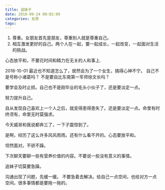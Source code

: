 ```yaml
---
title: 追妹子
date: 2018-09-24 00:02:09
categories: 反思
tags:
---
```


1. 尊重。女朋友首先是朋友，尊重别人就是尊重自己。
2. 相互激发更好的自己。两个人在一起，要一起成长，一起改变，一起面对生活的挑战。

心态放平和，不要花时间和精力在无关的人和事上.

2018-10-01
最近也不知道怎么了，居然会为了一个女生，搞得心神不宁。
自己不是号称小诸葛吗？ 不是要自比东南第一军师徐文长吗？

要学会及时止损。自己也不是刚毕业的毛头小伙子了，还是要淡定一点。

努力提升自己。

自从发现自己喜欢上一个人之后，就变得患得患失了。还是要淡定一点。命里有时终须有，命里无时莫强求。

今天威哥和我说都奔三了，一下子震惊到了。

是啊，经历了这么许多风风雨雨。还有什么看不开的。心态要放平和。

坦然面对。不骄不躁。


下次聊天要聊一些有营养价值的内容。不要说一些没有意义的事情。

追妹子切莫要急躁。

沟通出现了问题，先缓一缓。 不要急着去解决。给自己一点空间，也给对方一点空间。很多事情都是要拖一拖的。
